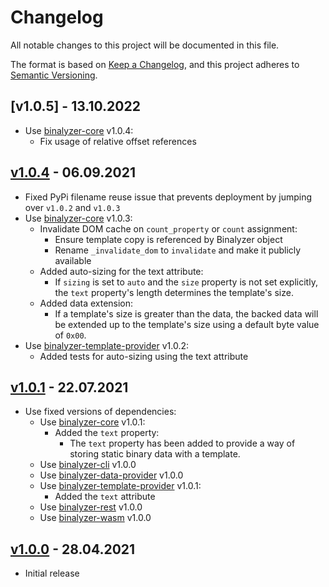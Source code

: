 # Changelog

All notable changes to this project will be documented in this file.

The format is based on [Keep a Changelog](https://keepachangelog.com/en/1.0.0/),
and this project adheres to [Semantic Versioning](https://semver.org/spec/v2.0.0.html).

## [v1.0.5] - 13.10.2022

- Use [binalyzer-core] v1.0.4:
  - Fix usage of relative offset references

## [v1.0.4] - 06.09.2021

- Fixed PyPi filename reuse issue that prevents deployment by jumping over
  `v1.0.2` and `v1.0.3`
- Use [binalyzer-core] v1.0.3:
  - Invalidate DOM cache on `count_property` or `count` assignment:
    - Ensure template copy is referenced by Binalyzer object
    - Rename `_invalidate_dom` to `invalidate` and make it publicly available
  - Added auto-sizing for the text attribute:
    - If `sizing` is set to `auto` and the `size` property is not set explicitly,
      the `text` property's length determines the template's size.
  - Added data extension:
    - If a template's size is greater than the data, the backed data will be
      extended up to the template's size using a default byte value of `0x00`.
- Use [binalyzer-template-provider] v1.0.2:
  - Added tests for auto-sizing using the text attribute

## [v1.0.1] - 22.07.2021

- Use fixed versions of dependencies:
  - Use [binalyzer-core] v1.0.1:
    - Added the `text` property:
      - The `text` property has been added to provide a way of storing static
        binary data with a template.
  - Use [binalyzer-cli] v1.0.0
  - Use [binalyzer-data-provider] v1.0.0
  - Use [binalyzer-template-provider] v1.0.1:
    - Added the `text` attribute
  - Use [binalyzer-rest] v1.0.0
  - Use [binalyzer-wasm] v1.0.0

## [v1.0.0] - 28.04.2021

- Initial release

[Unreleased]: https://github.com/denisvasilik/binalyzer
[v1.0.0]: https://github.com/denisvasilik/binalyzer/tags/v1.0.0
[v1.0.1]: https://github.com/denisvasilik/binalyzer/tags/v1.0.1
[v1.0.2]: https://github.com/denisvasilik/binalyzer/tags/v1.0.2
[v1.0.4]: https://github.com/denisvasilik/binalyzer/tags/v1.0.4

[binalyzer-core]: https://github.com/denisvasilik/binalyzer-core
[binalyzer-cli]: https://github.com/denisvasilik/binalyzer-cli
[binalyzer-template-provider]: https://github.com/denisvasilik/binalyzer-template-provider
[binalyzer-data-provider]: https://github.com/denisvasilik/binalyzer-data-provider
[binalyzer-rest]: https://github.com/denisvasilik/binalyzer-rest
[binalyzer-wasm]: https://github.com/denisvasilik/binalyzer-wasm